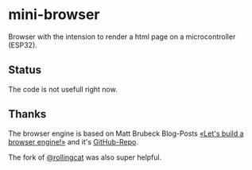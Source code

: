 # mini-browser
Browser with the intension to render a html page on a microcontroller (ESP32).  

## Status
The code is not usefull right now.

## Thanks
The browser engine is based on Matt Brubeck Blog-Posts [«Let's build a browser engine!»](https://limpet.net/mbrubeck/2014/08/08/toy-layout-engine-1.html) and it's [GitHub-Repo](https://github.com/mbrubeck/robinson).

The fork of [@rollingcat](https://github.com/rollingcat/robinson) was also super helpful.
